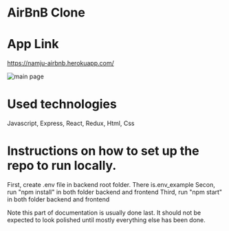 # AirBnB Clone

# App Link 
https://namju-airbnb.herokuapp.com/

![main page](vscode-remote://wsl%2Bubuntu-18.04/home/namju/test/AirBnB_back_front/main%20page.png)

# Used technologies
 Javascript, Express, React, Redux, Html, Css

# Instructions on how to set up the repo to run locally.
First, create .env file in backend root folder. There is.env_example
Secon, run "npm install" in both folder backend and frontend
Third, run "npm start" in both folder backend and frontend

Note this part of documentation is usually done last. It should not be expected to look polished until mostly everything else has been done.

